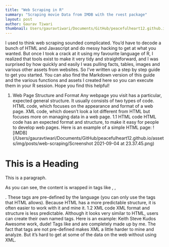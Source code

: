 ```yaml
---
title: "Web Scraping in R"
summary: "Scraping movie Data from IMDB with the rvest package"
layout: post
author: Gaurav Tiwari
thumbnail: Users/gauravtiwari/Documents/GitHub/peacefulheart12.github.io/assets/img/posts/web-scraping/Screenshot 2021-09-04 at 23.37.45.png
---
```

I used to think web scraping sounded complicated. You’d have to decode a bunch of HTML and Javascript and do messy hacking to get at what you wanted.
But once I took a crack at it using my favourite language of R, I realized that tools exist to make it very tidy and straightforward, and I was surprised by how quickly and easily I was pulling facts, tables, images and various other assets from websites.
So I’ve written up a step by step guide to get you started. You can also find the Markdown version of this guide and the various functions and assets I created here so you can execute them in your R session.
Hope you find this helpful!
1. Web Page Structure and Format
Any webpage you visit has a particular, expected general structure. It usually consists of two types of code.
HTML code, which focuses on the appearance and format of a web page.
XML code, which doesn’t look a lot different from HTML but focuses more on managing data in a web page.
1.1 HTML code
HTML code has an expected format and structure, to make it easy for people to develop web pages. Here is an example of a simple HTML page:
![IMDB](/Users/gauravtiwari/Documents/GitHub/peacefulheart12.github.io/assets/img/posts/web-scraping/Screenshot 2021-09-04 at 23.37.45.png)
<!DOCTYPE html>
<html>
<head>
<title>Page Title</title>
</head>
<body>
<h1>This is a Heading</h1>
<p>This is a paragraph.</p>
</body>
</html>
As you can see, the content is wrapped in tags like <head>, <body>, <p>. These tags are pre-defined by the language (you can only use the tags that HTML allows). Because HTML has a more predictable structure, it is often easier to work with it and mine it.
1.2 XML code
XML format and structure is less predictable. Although it looks very similar to HTML, users can create their own named tags. Here is an example:
<note>
 <to>Keith</to>
 <from>Steve</from>
 <heading>Kudos</heading>
 <body>Awesome work, dude!</body>
</note>
Tags like <to> and <from> are completely made up by me. The fact that tags are not pre-defined makes XML a little harder to mine and analyze. But it’s hard to get at some of the data on the web without using XML.
